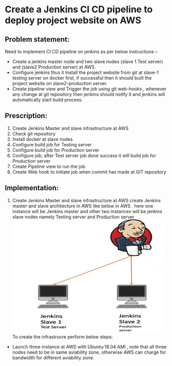 # Create a Jenkins CI CD pipeline to deploy project website on AWS
## Problem statement:
Need to implement CI CD pipeline on jenkins as per below instructions –
* Create a jenkins master node and two slave nodes (slave 1 Test server) and (slave2 Production server) at AWS.
* Configure jenkins thus it Install the project website from git at slave-1 testing server on docker first, if successful then it should built the project website on slave2-production server. 
* Create pipeline view and Trigger the job using git web-hooks , whenever any change at git repository then jenkins should notify it and jenkins will automatically start build process.

## Prescription:
1.	Create Jenkins Master and slave infrastructure at AWS 
2.	Check git repository
3.	Install docker at slave nodes
4.	Configure build job for Testing server
5.	Configure build job for Production server
6.	Configure job; after Test server job done success it will build job for Production server 
7.	Create Pipeline view to run the job
8.	Create Web hook to initiate job when commit has made at GIT repository

## Implementation:
1.	Create Jenkins Master and slave infrastructure at AWS
create Jenkins master and slave architecture in AWS like below in AWS . here one instance will be Jenkins master and other two instances will be jenkins slave nodes namely Testing server and Production server 
![title](./picture/picture1.png)
To create the infrastrucre perform below steps:
* Launch three instance at AWS with Ubuntu:18.04 AMI , note that all three nodes need to be in same aviability zone, otherwise AWS can charge for bandwidth for different aviability zone.